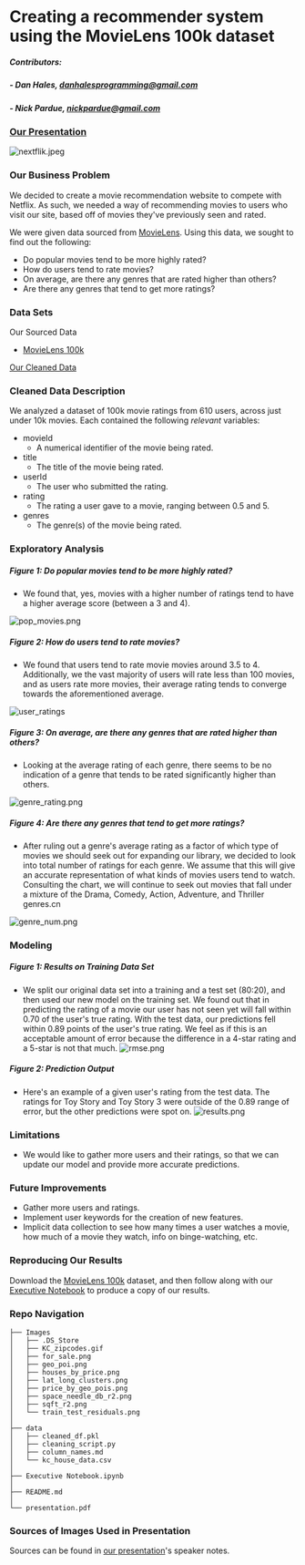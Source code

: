 # Creating a recommender system using the MovieLens 100k dataset

##### Contributors:
##### - Dan Hales, danhalesprogramming@gmail.com
##### - Nick Pardue, nickpardue@gmail.com

### [Our Presentation]

![nextflik.jpeg](  )

### Our Business Problem
We decided to create a movie recommendation website to compete with Netflix. As such, we needed a way of recommending movies to users who visit our site, based off of movies they've previously seen and rated.

We were given data sourced from [MovieLens]. Using this data, we sought to find out the following:
- Do popular movies tend to be more highly rated?
- How do users tend to rate movies?
- On average, are there any genres that are rated higher than others?
- Are there any genres that tend to get more ratings?

### Data Sets
Our Sourced Data
- [MovieLens 100k]

[Our Cleaned Data] 


### Cleaned Data Description
We analyzed a dataset of 100k movie ratings from 610 users, across just under 10k movies. Each contained the following *relevant* variables:
 - movieId
    - A numerical identifier of the movie being rated.
 - title
    - The title of the movie being rated.
 - userId
     - The user who submitted the rating.
 - rating
     - The rating a user gave to a movie, ranging between 0.5 and 5. 
 - genres
    - The genre(s) of the movie being rated.
 

### Exploratory Analysis

 ##### Figure 1: Do popular movies tend to be more highly rated?
 - We found that, yes, movies with a higher number of ratings tend to have a higher average score (between a 3 and 4). 
 
![pop_movies.png](https://github.com/RavenNHW/Mod_2_Project/blob/master/Images/sqft_r2.png)

 ##### Figure 2: How do users tend to rate movies?
 - We found that users tend to rate movie movies around 3.5 to 4. Additionally, we the vast majority of users will rate less than 100 movies, and as users rate more movies, their average rating tends to converge towards the aforementioned average.
 
![user_ratings](https://github.com/RavenNHW/Mod_2_Project/blob/master/Images/houses_by_price.png)

 ##### Figure 3: On average, are there any genres that are rated higher than others?
- Looking at the average rating of each genre, there seems to be no indication of a genre that tends to be rated significantly higher than others.
 
![genre_rating.png](https://github.com/RavenNHW/Mod_2_Project/blob/master/Images/space_needle_db_r2.png)

 ##### Figure 4: Are there any genres that tend to get more ratings?
 - After ruling out a genre's average rating as a factor of which type of movies we should seek out for expanding our library, we decided to look into total number of ratings for each genre. We assume that this will give an accurate representation of what kinds of movies users tend to watch. Consulting the chart, we will continue to seek out movies that fall under a mixture of the Drama, Comedy, Action, Adventure, and Thriller genres.cn

![genre_num.png](https://github.com/RavenNHW/Mod_2_Project/blob/master/Images/KC_zipcodes.gif)


### Modeling

 ##### Figure 1: Results on Training Data Set
 - We split our original data set into a training and a test set (80:20), and then used our new model on the training set. We found out that in predicting the rating of a movie our user has not seen yet will fall within 0.70 of the user's true rating. With the test data, our predictions fell within 0.89 points of the user's true rating. We feel as if this is an acceptable amount of error because the difference in a 4-star rating and a 5-star is not that much.
 ![rmse.png](https://github.com/RavenNHW/Mod_2_Project/blob/master/Images/price_by_geo_pois.png)
 
 ##### Figure 2: Prediction Output
 - Here's an example of a given user's rating from the test data. The ratings for Toy Story and Toy Story 3 were outside of the 0.89 range of error, but the other predictions were spot on. 
 ![results.png](https://github.com/RavenNHW/Mod_2_Project/blob/master/Images/train_test_residuals.png)




### Limitations
- We would like to gather more users and their ratings, so that we can update our model and provide more accurate predictions. 

### Future Improvements
- Gather more users and ratings.
- Implement user keywords for the creation of new features.
- Implicit data collection to see how many times a user watches a movie, how much of a movie they watch, info on binge-watching, etc.


### Reproducing Our Results
Download the [MovieLens 100k] dataset, and then follow along with our [Executive Notebook] to produce a copy of our results.

### Repo Navigation
```
├── Images
│   ├── .DS_Store
│   ├── KC_zipcodes.gif
│   ├── for_sale.png
│   ├── geo_poi.png
│   ├── houses_by_price.png
│   ├── lat_long_clusters.png
│   ├── price_by_geo_pois.png
│   ├── space_needle_db_r2.png
│   ├── sqft_r2.png
│   └── train_test_residuals.png
│
├── data
│   ├── cleaned_df.pkl
│   ├── cleaning_script.py
│   ├── column_names.md
│   └── kc_house_data.csv
│
├── Executive Notebook.ipynb
│
├── README.md
│
└── presentation.pdf

```

### Sources of Images Used in Presentation
Sources can be found in [our presentation]'s speaker notes.



[//]: # (These are reference links used in the body of this note and get stripped out when the markdown processor does its job. There is no need to format nicely because it shouldn't be seen. Thanks SO - http://stackoverflow.com/questions/4823468/store-comments-in-markdown-syntax)
  
   [our presentation]: <https://github.com/danhales/mod-4-project/blob/master/Movie%20Recommender.pdf>
   [speaker notes]: <https://docs.google.com/presentation/d/1xnrlgDIvaFU81D9UaHOV6xwSMlestMnAqT6yQaIody4/edit?usp=sharing>
   [movielens]: <https://movielens.org/>
   [movielens 100k]: <https://grouplens.org/datasets/movielens/>
   [our cleaned data]: <https://github.com/danhales/mod-4-project/blob/master/data.zip>
   [executive notebook]: <https://github.com/danhales/mod-4-project/blob/master/index.ipynb>


